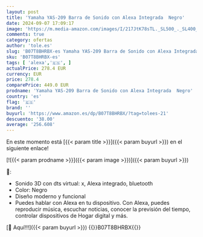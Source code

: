 ```yaml
---
layout: post
title: 'Yamaha YAS-209 Barra de Sonido con Alexa Integrada  Negro'
date: 2024-09-07 17:09:17
image: 'https://m.media-amazon.com/images/I/217JtK78sTL._SL500_._SL400_.jpg'
comments: true
category: ofertas
author: 'tole.es'
slug: 'B07T8BHRBX-es Yamaha YAS-209 Barra de Sonido con Alexa Integrada Negro'
sku: 'B07T8BHRBX-es'
tags: [ 'alexa','🇪🇸', ]
actualPrice: 278.4 EUR
currency: EUR
price: 278.4
comparePrice: 449.0 EUR
prodname: 'Yamaha YAS-209 Barra de Sonido con Alexa Integrada  Negro'
country: 'es'
flag: '🇪🇸'
brand: ''
buyurl: 'https://www.amazon.es/dp/B07T8BHRBX/?tag=tolees-21'
descuento: '38.00'
average: '256.608'
---
```


En este momento está [{{< param title >}}]({{< param buyurl >}}) en el siguiente enlace!

[![{{< param prodname >}}]({{< param image >}})]({{< param buyurl >}})

🔎:

- Sonido 3D con dts virtual: x, Alexa integrado, bluetooth
- Color: Negro
- Diseño moderno y funcional
- Puedes hablar con Alexa en tu dispositivo. Con Alexa, puedes reproducir música, escuchar noticias, conocer la previsión del tiempo, controlar dispositivos de Hogar digital y más.

[🛒 Aquí!!!]({{< param buyurl >}})
{{<world>}}B07T8BHRBX{{</world>}}
